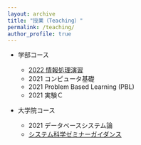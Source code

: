 ```yaml
---
layout: archive
title: "授業（Teaching）"
permalink: /teaching/
author_profile: true
---
```


* 学部コース
  * [2022 情報処理演習](http://wanweiwei07.github.io/teaching/jse/)
  * 2021 コンピュータ基礎
  * 2021 Problem Based Learning (PBL)
  * 2021 実験Ｃ

* 大学院コース
  * 2021 データベースシステム論
  * [システム科学ゼミナーガイダンス](https://wanweiwei07.github.io/files/r3_sys_seminar_8pp.pdf)
